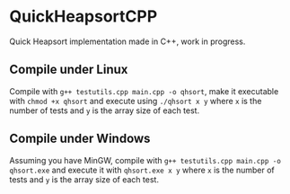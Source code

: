 # QuickHeapsortCPP
Quick Heapsort implementation made in C++, work in progress.

## Compile under Linux
Compile with `g++ testutils.cpp main.cpp -o qhsort`, make it executable with `chmod +x qhsort` and execute using `./qhsort x y` where `x` is the number of tests and `y` is the array  size of each test.

## Compile under Windows
Assuming you have MinGW, compile with `g++ testutils.cpp main.cpp -o qhsort.exe` and execute it with `qhsort.exe x y` where `x` is the number of tests and `y` is the array size of each test.

